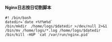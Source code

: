 #### Nginx日志按日切割脚本
```shell
#! /bin/bash
datedir=`date +%Y%m%d`
/bin/mkdir  /home/logs/$datedir >/dev/null 2>&1
/bin/mv /home/logs/*.log /home/logs/$datedir
/bin/kill -HUP `cat /var/run/nginx.pid`
```